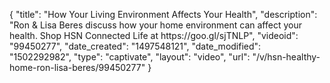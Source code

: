 {
    "title": "How Your Living Environment Affects Your Health",
    "description": "Ron & Lisa Beres discuss how your home environment can affect your health. Shop HSN Connected Life at https:\/\/goo.gl\/sjTNLP",
    "videoid": "99450277",
    "date_created": "1497548121",
    "date_modified": "1502292982",
    "type": "captivate",
    "layout": "video",
    "url": "\/v\/hsn-healthy-home-ron-lisa-beres\/99450277"
}